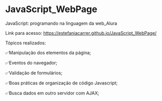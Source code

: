 # JavaScript_WebPage

JavaScript: programando na linguagem da web_Alura

Link para acesso: https://estefaniacarrer.github.io/JavaScript_WebPage/

Tópicos realizados:

✅Manipulação dos elementos da página;

✅Eventos do navegador;

✅Validação de formulários;

✅Boas práticas de organização de código Javascript;

✅Busca dados em outro servidor com AJAX;
